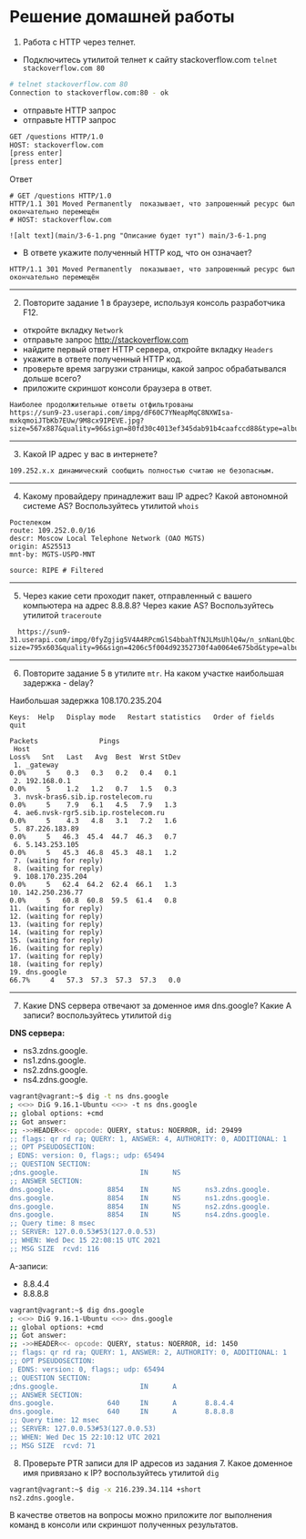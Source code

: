 # Решение домашней работы

1. Работа c HTTP через телнет.
- Подключитесь утилитой телнет к сайту stackoverflow.com
`telnet stackoverflow.com 80`
```bash
# telnet stackoverflow.com 80
Connection to stackoverflow.com:80 - ok
```
- отправьте HTTP запрос
- отправьте HTTP запрос
```bash
GET /questions HTTP/1.0
HOST: stackoverflow.com
[press enter]
[press enter]
```
Ответ
```http request
# GET /questions HTTP/1.0
HTTP/1.1 301 Moved Permanently  показывает, что запрошенный ресурс был окончательно перемещён
# HOST: stackoverflow.com

![alt text](main/3-6-1.png "Описание будет тут") main/3-6-1.png

```
- В ответе укажите полученный HTTP код, что он означает?
```
HTTP/1.1 301 Moved Permanently  показывает, что запрошенный ресурс был окончательно перемещён
```
---
2. Повторите задание 1 в браузере, используя консоль разработчика F12.
- откройте вкладку `Network`
- отправьте запрос http://stackoverflow.com
- найдите первый ответ HTTP сервера, откройте вкладку `Headers`
- укажите в ответе полученный HTTP код.
- проверьте время загрузки страницы, какой запрос обрабатывался дольше всего?
- приложите скриншот консоли браузера в ответ.

```
Наиболее продолжительные ответы отфильтрованы
https://sun9-23.userapi.com/impg/dF60C7YNeapMqC8NXWIsa-mxkqmoiJTbKb7EUw/9M8cx9IPEVE.jpg?size=567x887&quality=96&sign=80fd30c4013ef345dab91b4caafccd88&type=album

```


---
3. Какой IP адрес у вас в интернете?
```
109.252.х.х динамический сообщить полностью считаю не безопасным.
```
---
4. Какому провайдеру принадлежит ваш IP адрес? Какой автономной системе AS? Воспользуйтесь утилитой `whois`
```
Ростелеком
route: 109.252.0.0/16
descr: Moscow Local Telephone Network (OAO MGTS)
origin: AS25513
mnt-by: MGTS-USPD-MNT

source: RIPE # Filtered
```
---
5. Через какие сети проходит пакет, отправленный с вашего компьютера на адрес 8.8.8.8? Через какие AS? Воспользуйтесь утилитой `traceroute`


```
  https://sun9-31.userapi.com/impg/0fyZgjig5V4A4RPcmGlS4bbahTfNJLMsUhlQ4w/n_snNanLQbc.jpg?size=795x603&quality=96&sign=4206c5f004d92352730f4a0064e675bd&type=album
```
---
6. Повторите задание 5 в утилите `mtr`. На каком участке наибольшая задержка - delay?

Наибольшая задержка 108.170.235.204 

```vagrant (10.0.2.15)                                                                            2021-12-15T22:05:17+0000
Keys:  Help   Display mode   Restart statistics   Order of fields   quit
                                                                               Packets               Pings
 Host                                                                        Loss%   Snt   Last   Avg  Best  Wrst StDev
 1. _gateway                                                                  0.0%     5    0.3   0.3   0.2   0.4   0.1
 2. 192.168.0.1                                                               0.0%     5    1.2   1.2   0.7   1.5   0.3
 3. nvsk-bras6.sib.ip.rostelecom.ru                                           0.0%     5    7.9   6.1   4.5   7.9   1.3
 4. ae6.nvsk-rgr5.sib.ip.rostelecom.ru                                        0.0%     5    4.3   4.8   3.1   7.2   1.6
 5. 87.226.183.89                                                             0.0%     5   46.3  45.4  44.7  46.3   0.7
 6. 5.143.253.105                                                             0.0%     5   45.3  46.8  45.3  48.1   1.2
 7. (waiting for reply)
 8. (waiting for reply)
 9. 108.170.235.204                                                           0.0%     5   62.4  64.2  62.4  66.1   1.3
10. 142.250.236.77                                                            0.0%     5   60.8  60.8  59.5  61.4   0.8
11. (waiting for reply)
12. (waiting for reply)
13. (waiting for reply)
14. (waiting for reply)
15. (waiting for reply)
16. (waiting for reply)
17. (waiting for reply)
18. (waiting for reply)
19. dns.google                                                               66.7%     4   57.3  57.3  57.3  57.3   0.0
```
---

7. Какие DNS сервера отвечают за доменное имя dns.google? Какие A записи? воспользуйтесь утилитой `dig`

**DNS сервера:**

* ns3.zdns.google.
* ns1.zdns.google.
* ns2.zdns.google.
* ns4.zdns.google.
```bash
vagrant@vagrant:~$ dig -t ns dns.google
; <<>> DiG 9.16.1-Ubuntu <<>> -t ns dns.google
;; global options: +cmd
;; Got answer:
;; ->>HEADER<<- opcode: QUERY, status: NOERROR, id: 29499
;; flags: qr rd ra; QUERY: 1, ANSWER: 4, AUTHORITY: 0, ADDITIONAL: 1
;; OPT PSEUDOSECTION:
; EDNS: version: 0, flags:; udp: 65494
;; QUESTION SECTION:
;dns.google.                    IN      NS
;; ANSWER SECTION:
dns.google.             8854    IN      NS      ns3.zdns.google.
dns.google.             8854    IN      NS      ns1.zdns.google.
dns.google.             8854    IN      NS      ns2.zdns.google.
dns.google.             8854    IN      NS      ns4.zdns.google.
;; Query time: 8 msec
;; SERVER: 127.0.0.53#53(127.0.0.53)
;; WHEN: Wed Dec 15 22:08:15 UTC 2021
;; MSG SIZE  rcvd: 116
```
A-записи:
* 8.8.4.4
* 8.8.8.8
```bash
vagrant@vagrant:~$ dig dns.google
; <<>> DiG 9.16.1-Ubuntu <<>> dns.google
;; global options: +cmd
;; Got answer:
;; ->>HEADER<<- opcode: QUERY, status: NOERROR, id: 1450
;; flags: qr rd ra; QUERY: 1, ANSWER: 2, AUTHORITY: 0, ADDITIONAL: 1
;; OPT PSEUDOSECTION:
; EDNS: version: 0, flags:; udp: 65494
;; QUESTION SECTION:
;dns.google.                    IN      A
;; ANSWER SECTION:
dns.google.             640     IN      A       8.8.4.4
dns.google.             640     IN      A       8.8.8.8
;; Query time: 12 msec
;; SERVER: 127.0.0.53#53(127.0.0.53)
;; WHEN: Wed Dec 15 22:10:12 UTC 2021
;; MSG SIZE  rcvd: 71
```
8. Проверьте PTR записи для IP адресов из задания 7. Какое доменное имя привязано к IP? воспользуйтесь утилитой `dig`
```bash
vagrant@vagrant:~$ dig -x 216.239.34.114 +short
ns2.zdns.google.
```
В качестве ответов на вопросы можно приложите лог выполнения команд в консоли или скриншот полученных результатов.
